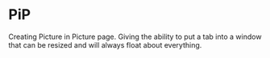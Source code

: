 # PiP

Creating Picture in Picture page.  Giving the ability to put a tab into a window that can be resized and will always float about everything.
